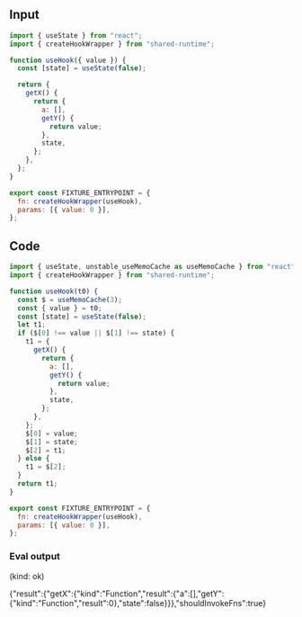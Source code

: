 
## Input

```javascript
import { useState } from "react";
import { createHookWrapper } from "shared-runtime";

function useHook({ value }) {
  const [state] = useState(false);

  return {
    getX() {
      return {
        a: [],
        getY() {
          return value;
        },
        state,
      };
    },
  };
}

export const FIXTURE_ENTRYPOINT = {
  fn: createHookWrapper(useHook),
  params: [{ value: 0 }],
};

```

## Code

```javascript
import { useState, unstable_useMemoCache as useMemoCache } from "react";
import { createHookWrapper } from "shared-runtime";

function useHook(t0) {
  const $ = useMemoCache(3);
  const { value } = t0;
  const [state] = useState(false);
  let t1;
  if ($[0] !== value || $[1] !== state) {
    t1 = {
      getX() {
        return {
          a: [],
          getY() {
            return value;
          },
          state,
        };
      },
    };
    $[0] = value;
    $[1] = state;
    $[2] = t1;
  } else {
    t1 = $[2];
  }
  return t1;
}

export const FIXTURE_ENTRYPOINT = {
  fn: createHookWrapper(useHook),
  params: [{ value: 0 }],
};

```
      
### Eval output
(kind: ok) <div>{"result":{"getX":{"kind":"Function","result":{"a":[],"getY":{"kind":"Function","result":0},"state":false}}},"shouldInvokeFns":true}</div>